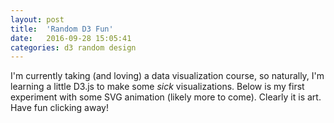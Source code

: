 ```yaml
---
layout: post
title:  'Random D3 Fun'
date:   2016-09-28 15:05:41
categories: d3 random design
---
```


I'm currently taking (and loving) a data visualization course, so naturally, I'm learning a little D3.js to make some *sick* visualizations. Below is my first experiment with some SVG animation (likely more to come). Clearly it is art. Have fun clicking away!

<div id='d3-sample-container' style='margin: auto; width: 300px; cursor: pointer;'>
</div>
<script>
    /* make that d3 svg canvas */
    var dimension = 300;
    var random_svg = d3.select('#d3-sample-container').append('svg')
        .attr('width', dimension)
        .attr('height', dimension)
        .style('background-color', 'black');

    /* declare some helper functions */
    var get_group = function(i, j) {
        return (4 - i) + j;
    }

    var get_radius = function(n) {
        return (dimension / 10) * Math.pow(87 / 100, n + 1);
    }

    var get_rand_pos = function() {
        return Math.random() * dimension;
    }

    /* initialize some vars */
    var isAligned = false;
    var circles   = [ ];
    var cxs = [dimension * (1 / 10), 
               dimension * (3 / 10),
               dimension * (5 / 10),
               dimension * (7 / 10),
               dimension * (9 / 10)
              ];
    var cys = [dimension * (1 / 10), 
               dimension * (3 / 10),
               dimension * (5 / 10),
               dimension * (7 / 10),
               dimension * (9 / 10)
              ];
    var fill = ["#0081ff", 
                "#5791ff", 
                "#779fff", 
                "#98b1ff", 
                "#aec0ff", 
                "#c7d1ff", 
                "#d9dfff", 
                "#ecefff", 
                "#ffffff"
               ];

    /* generate those circles */
    for (var i = 0; i < 5; i++) {
        for (var j = 0; j < 5; j++) {
            var group_n = get_group(i,j);
            var c_i = random_svg.append("circle")
                .attr("cx", get_rand_pos())
                .attr("cy", get_rand_pos())
                .attr("r",  get_radius(group_n))
                .attr("fill", fill[group_n])
                .attr("ci", i)
                .attr("cj", j)
                .attr("group", group_n);
            circles.push(c_i);
        }
    }

    /* toggle alignment */
    random_svg.on("click", function() {
        for (var i = 0; i < circles.length; i++) {
            var c    = circles[i];
            var cn   = parseInt(c.attr("group"));
            var ci   = parseInt(c.attr("ci"));
            var cj   = parseInt(c.attr("cj"));
            var cx   = (isAligned ? get_rand_pos() : cxs[ci]);
            var cy   = (isAligned ? get_rand_pos() : cys[cj]);

            c.transition()
             .duration(1000)
             .attr("cx", cx)
             .attr("cy", cy);
        }
        isAligned = !isAligned;
    });
</script>